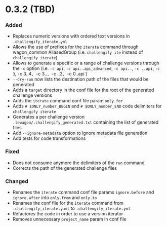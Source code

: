 
# 0.3.2 (TBD)

### Added

- Replaces numeric versions with ordered text versions in `.challengify_iterate.yml`
- Allows the use of prefixes for the `iterate` command through wagon_common AliasedGroup (i.e. `challengify ite` instead of `challengify iterate`)
- Allows to generate a specific or a range of challenge versions through the `-c` option (i.e. `-c api`, `-c api..api_advanced`, `-c api..`, `-c ..api`, `-c 3`, -c 3..4`, `-c 3..`, `-c ..3`, `-c 0..api`)
- `--dry-run` now lists the destination path of the files that would be generated
- Adds a `target` directory in the conf file for the root of the generated challenge versions
- Adds the `iterate` command conf file param `only.for`
- Adds `# $ONLY_number_BEGIN` and `# $ONLY_number_END` code delimiters for `challengify iterate`
- Generates a per challenge version `.lewagon/.challengify_generated.txt` containing the list of generated files
- Add `--ignore-metadata` option to ignore metadata file generation
- Add tests for code transformations

### Fixed

- Does not consume anymore the delimiters of the `run` command
- Corrects the path of the generated challenge files

### Changed

- Renames the `iterate` command conf file params `ignore.before` and `ignore.after` into `only.from` and `only.to`
- Renames the conf file for the `iterate` command from `.challengify_iterate.yaml` to `.challengify_iterate.yml`
- Refactores the code in order to use a version iterator
- Removes unnecessary `project_name` param in conf file
